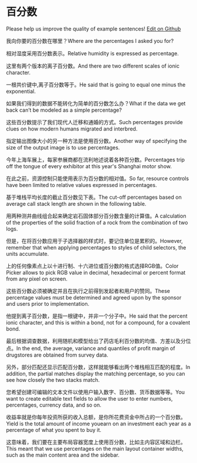 # 百分数

Please help us improve the quality of example sentences! [Edit on Github](https://github.com/jiyushe/jiyu-example-sentence-source/blob/main/chinese/baifenshu.md)

<p><span class="chinese">我向你要的百分数在哪里？</span><span class="english">Where are the percentages I asked you for?</span></p>

<p><span class="chinese">相对湿度采用百分数表示。</span><span class="english">Relative humidity is expressed as percentage.</span></p>

<p><span class="chinese">这里有两个版本的离子百分数。</span><span class="english">And there are two different scales of ionic character.</span></p>

<p><span class="chinese">一根共价键中,离子百分数等于。</span><span class="english">He said that is going to equal one minus the exponential.</span></p>

<p><span class="chinese">如果我们得到的数据不能转化为简单的百分数怎么办？</span><span class="english">What if the data we get back can’t be modeled as a simple percentage?</span></p>

<p><span class="chinese">这些百分数提示了我们现代人迁移和通婚的方式。</span><span class="english">Such percentages provide clues on how modern humans migrated and interbred.</span></p>

<p><span class="chinese">指定输出图像大小的另一种方法是使用百分数。</span><span class="english">Another way of specifying the size of the output image is to use percentages.</span></p>

<p><span class="chinese">今年上海车展上，每家参展商都在流利地述说着各种百分数。</span><span class="english">Percentages trip off the tongue of every exhibitor at this year's Shanghai motor show.</span></p>

<p><span class="chinese">在此之前，资源控制只能使用表示为百分数的相对值。</span><span class="english">So far, resource controls have been limited to relative values expressed in percentages.</span></p>

<p><span class="chinese">基于堆栈平均长度的截止百分数见下表。</span><span class="english">The cut-off percentages based on average call stack length are shown in the following table.</span></p>

<p><span class="chinese">用两种测井曲线组合起来确定岩石固体部分百分数含量的计算值。</span><span class="english">A calculation of the properties of the solid fraction of a rock from the combination of two logs.</span></p>

<p><span class="chinese">但是，在将百分数应用于子选择器的样式时，要记住单位是累积的。</span><span class="english">However, remember that when applying percentages to styles of child selectors, the units accumulate.</span></p>

<p><span class="chinese">上的任何像素点上以十进行制、十六进位或百分数的格式选择RGB值。</span><span class="english">Color Picker allows to pick RGB value in decimal, hexadecimal or percent format from any pixel on screen.</span></p>

<p><span class="chinese">这些百分数必须被确定并且在执行之前得到发起者和用户的赞同。</span><span class="english">These percentage values must be determined and agreed upon by the sponsor and users prior to implementation.</span></p>

<p><span class="chinese">他提到离子百分数，是指一根键中，并非一个分子中。</span><span class="english">He said that the percent ionic character, and this is within a bond, not for a compound, for a covalent bond.</span></p>

<p><span class="chinese">最后根据调查数据，利用随机和模型给出了药店毛利百分数的均值、方差以及分位点。</span><span class="english">In the end, the average, variance and quantiles of profit margin of drugstores are obtained from survey data.</span></p>

<p><span class="chinese">另外，部分匹配还显示匹配百分数，这样就能够看出两个堆栈相互匹配的程度。</span><span class="english">In addition, the partial matches display the matching percentage, so you can see how closely the two stacks match.</span></p>

<p><span class="chinese">您希望创建可编辑的文本文件以使用户输入数字、百分数、货币数据等等。</span><span class="english">You want to create editable text fields to allow the user to enter numbers, percentages, currency data, and so on.</span></p>

<p><span class="chinese">收益率就是你每年投资所获的收入总额，是你所花费资金中所占的一个百分数。</span><span class="english">Yield is the total amount of income youearn on an investment each year as a percentage of what you spent to buy it.</span></p>

<p><span class="chinese">这意味着，我们要在主要布局容器宽度上使用百分数，比如主内容区域和边栏。</span><span class="english">This meant that we use percentages on the main layout container widths, such as the main content area and the sidebar.</span></p>

